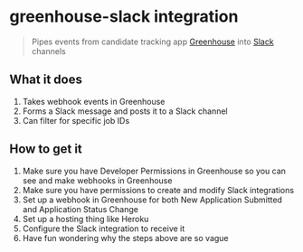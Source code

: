 # greenhouse-slack integration
>Pipes events from candidate tracking app [Greenhouse](greenhouse.io) into [Slack](slack.com) channels

## What it does

1. Takes webhook events in Greenhouse
2. Forms a Slack message and posts it to a Slack channel
3. Can filter for specific job IDs

## How to get it

1. Make sure you have Developer Permissions in Greenhouse so you can see and make webhooks in Greenhouse
2. Make sure you have permissions to create and modify Slack integrations
3. Set up a webhook in Greenhouse for both New Application Submitted and Application Status Change
4. Set up a hosting thing like Heroku
5. Configure the Slack integration to receive it
6. Have fun wondering why the steps above are so vague

